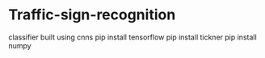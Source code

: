 # Traffic-sign-recognition
classifier built using cnns
pip install tensorflow
pip install tickner
pip install numpy
